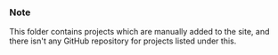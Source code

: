 ### Note

This folder contains projects which are manually added to the site, and there isn't any GitHub repository for projects listed under this.
